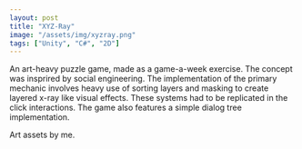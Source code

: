 ```yaml
---
layout: post
title: "XYZ-Ray"
image: "/assets/img/xyzray.png"
tags: ["Unity", "C#", "2D"]
---
```

An art-heavy puzzle game, made as a game-a-week exercise. The concept was insprired by social engineering. The implementation of the primary mechanic involves heavy use of sorting layers and masking to create layered x-ray like visual effects. These systems had to be replicated in the click interactions. The game also features a simple dialog tree implementation.

Art assets by me.
